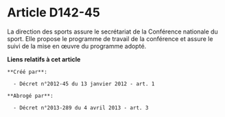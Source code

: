 # Article D142-45

La direction des sports assure le secrétariat de la Conférence nationale du sport. Elle propose le programme de travail de la
conférence et assure le suivi de la mise en œuvre du programme adopté.

**Liens relatifs à cet article**

	**Créé par**:

	  - Décret n°2012-45 du 13 janvier 2012 - art. 1

	**Abrogé par**:

	  - Décret n°2013-289 du 4 avril 2013 - art. 3
